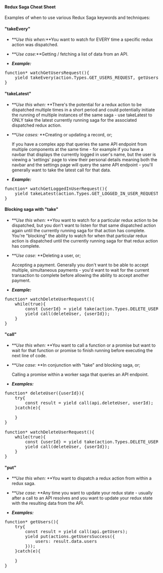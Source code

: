 #### **Redux Saga Cheat Sheet**

Examples of when to use various Redux Saga keywords and techniques:

#### **"takeEvery"**

*   **_Use this when:_**You want to watch for EVERY time a specific redux action was dispatched.

*   **_Use case:_**Getting / fetching a list of data from an API.

*   **_Example:_**

<pre class="prettyprint linenums">function* watchGetUsersRequest(){
    yield takeEvery(action.Types.GET_USERS_REQUEST, getUsers);
}</pre>

#### **"takeLatest"**

*   **_Use this when:_ **There's the potential for a redux action to be dispatched multiple times in a short period and could potentially initiate the running of multiple instances of the same saga - use takeLatest to ONLY take the latest currently running saga for the associated dispatched redux action.

*   **_Use cases:_ **Creating or updating a record, or;

    If you have a complex app that queries the same API endpoint from multiple components at the same time - for example if you have a navbar that displays the currently logged in user's name, but the user is viewing a 'settings' page to view their personal details meaning both the navbar and the settings page will query the same API endpoint - you'll generally want to take the latest call for that data.

*   **_Example:_**

<pre class="prettyprint linenums">function* watchGetLoggedInUserRequest(){
    yield takeLatest(action.Types.GET_LOGGED_IN_USER_REQUEST, getLoggedInUser);
}</pre>

#### **Blocking saga with "take"**

*   **_Use this when:_ **You want to watch for a particular redux action to be dispatched, but you don't want to listen for that same dispatched action again until the currently running saga for that action has complete. You're "blocking" the ability to watch for when that particular redux action is dispatched until the currently running saga for that redux action has complete.

*   **_Use case:_ **Deleting a user, or;

    Accepting a payment. Generally you don't want to be able to accept multiple, simultaneous payments - you'd want to wait for the current transaction to complete before allowing the ability to accept another payment.

*   **_Example:_**

<pre class="prettyprint linenums">function* watchDeleteUserRequest(){
    while(true){
        const {userId} = yield take(action.Types.DELETE_USER_REQUEST);
        yield call(deleteUser, {userId});
    }
}</pre>

#### **"call"**

*   **_Use this when:_ **You want to call a function or a promise but want to wait for that function or promise to finish running before executing the next line of code.

*   **_Use case:_ **In conjunction with "take" and blocking saga, or;

    Calling a promise within a worker saga that queries an API endpoint.

*   **_Examples:_**

<pre class="prettyprint linenums">function* deleteUser({userId}){
    try{
        const result = yield call(api.deleteUser, userId);
    }catch(e){

    }
}

function* watchDeleteUserRequest(){
    while(true){
        const {userId} = yield take(action.Types.DELETE_USER_REQUEST);
        yield call(deleteUser, {userId});
    }
}</pre>

#### **"put"**

*   **_Use this when:_ **You want to dispatch a redux action from within a redux saga.

*   **_Use case:_ **Any time you want to update your redux state - usually after a call to an API resolves and you want to update your redux state with the resulting data from the API.

*   **_Examples:_**

<pre class="prettyprint linenums">function* getUsers(){
    try{
        const result = yield call(api.getUsers);
        yield put(actions.getUsersSuccess({
            users: result.data.users
        }));
    }catch(e){

    }
}</pre>

